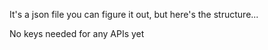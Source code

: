 It's a json file you can figure it out, but here's the structure...

No keys needed for any APIs yet